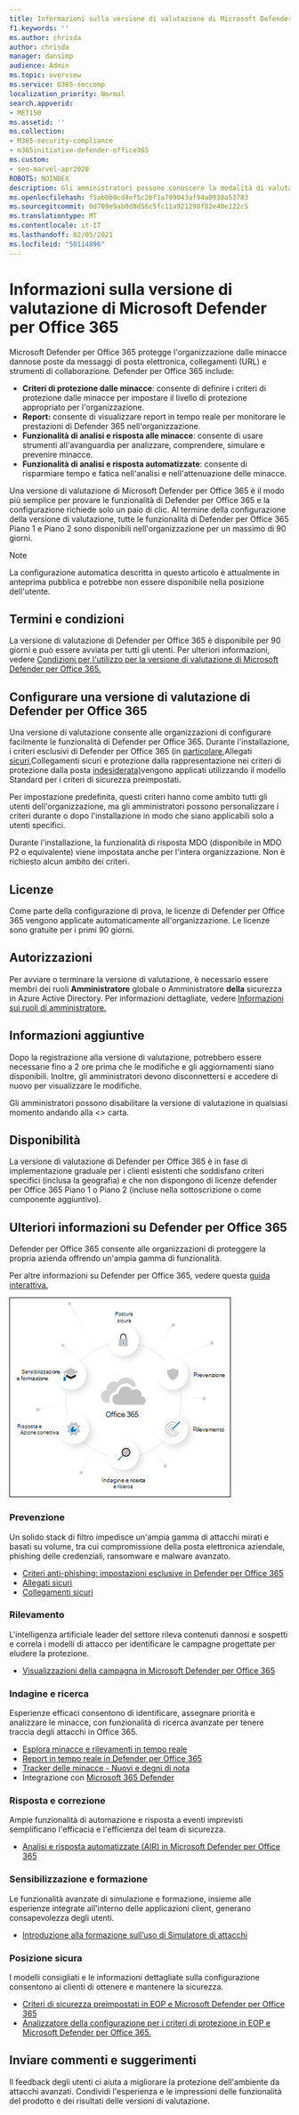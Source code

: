 ```yaml
---
title: Informazioni sulla versione di valutazione di Microsoft Defender per Office 365
f1.keywords: ''
ms.author: chrisda
author: chrisda
manager: dansimp
audience: Admin
ms.topic: overview
ms.service: O365-seccomp
localization_priority: Normal
search.appverid:
- MET150
ms.assetid: ''
ms.collection:
- M365-security-compliance
- m365initiative-defender-office365
ms.custom:
- seo-marvel-apr2020
ROBOTS: NOINDEX
description: Gli amministratori possono conoscere la modalità di valutazione di Microsoft Defender per Office 365
ms.openlocfilehash: f5ab0b0cd4ef5c2bf1a799043af94a0938a53783
ms.sourcegitcommit: 0d709e9ab0d8d56c5fc11a921298f82e40e122c5
ms.translationtype: MT
ms.contentlocale: it-IT
ms.lasthandoff: 02/05/2021
ms.locfileid: "50114896"
---
```

# <a name="about-the-microsoft-defender-for-office-365-trial"></a>Informazioni sulla versione di valutazione di Microsoft Defender per Office 365

Microsoft Defender per Office 365 protegge l'organizzazione dalle minacce dannose poste da messaggi di posta elettronica, collegamenti (URL) e strumenti di collaborazione. Defender per Office 365 include:

- **Criteri di protezione dalle minacce**: consente di definire i criteri di protezione dalle minacce per impostare il livello di protezione appropriato per l'organizzazione.
- **Report:** consente di visualizzare report in tempo reale per monitorare le prestazioni di Defender 365 nell'organizzazione.
- **Funzionalità di analisi e risposta alle minacce**: consente di usare strumenti all'avanguardia per analizzare, comprendere, simulare e prevenire minacce.
- **Funzionalità di analisi e risposta automatizzate**: consente di risparmiare tempo e fatica nell'analisi e nell'attenuazione delle minacce.

Una versione di valutazione di Microsoft Defender per Office 365 è il modo più semplice per provare le funzionalità di Defender per Office 365 e la configurazione richiede solo un paio di clic. Al termine della configurazione della versione di valutazione, tutte le funzionalità di Defender per Office 365 Piano 1 e Piano 2 sono disponibili nell'organizzazione per un massimo di 90 giorni.

> [!NOTE]
> La configurazione automatica descritta in questo articolo è attualmente in anteprima pubblica e potrebbe non essere disponibile nella posizione dell'utente.

## <a name="terms-and-conditions"></a>Termini e condizioni

La versione di valutazione di Defender per Office 365 è disponibile per 90 giorni e può essere avviata per tutti gli utenti. Per ulteriori informazioni, vedere [Condizioni per l'utilizzo per la versione di valutazione di Microsoft Defender per Office 365.](terms-of-use-defender-for-office-365-trial.md)

## <a name="set-up-a-defender-for-office-365-trial"></a>Configurare una versione di valutazione di Defender per Office 365

Una versione di valutazione consente alle organizzazioni di configurare facilmente le funzionalità di Defender per Office 365. Durante l'installazione, i criteri esclusivi di Defender per Office 365 (in [particolare,](atp-safe-attachments.md)Allegati [sicuri,](atp-safe-links.md)Collegamenti sicuri e protezione dalla rappresentazione nei criteri di protezione dalla posta [indesiderata)](set-up-anti-phishing-policies.md#impersonation-settings-in-anti-phishing-policies-in-microsoft-defender-for-office-365)vengono applicati utilizzando il modello Standard per i criteri di sicurezza preimpostati. [](preset-security-policies.md)

Per impostazione predefinita, questi criteri hanno come ambito tutti gli utenti dell'organizzazione, ma gli amministratori possono personalizzare i criteri durante o dopo l'installazione in modo che siano applicabili solo a utenti specifici.

Durante l'installazione, la funzionalità di risposta MDO (disponibile in MDO P2 o equivalente) viene impostata anche per l'intera organizzazione. Non è richiesto alcun ambito dei criteri.

## <a name="licensing"></a>Licenze

Come parte della configurazione di prova, le licenze di Defender per Office 365 vengono applicate automaticamente all'organizzazione. Le licenze sono gratuite per i primi 90 giorni.

## <a name="permissions"></a>Autorizzazioni

Per avviare o terminare la versione di valutazione, è necessario essere membri dei ruoli **Amministratore** globale o Amministratore **della** sicurezza in Azure Active Directory. Per informazioni dettagliate, vedere [Informazioni sui ruoli di amministratore.](https://docs.microsoft.com/microsoft-365/admin/add-users/about-admin-roles)

## <a name="additional-information"></a>Informazioni aggiuntive

Dopo la registrazione alla versione di valutazione, potrebbero essere necessarie fino a 2 ore prima che le modifiche e gli aggiornamenti siano disponibili. Inoltre, gli amministratori devono disconnettersi e accedere di nuovo per visualizzare le modifiche.

Gli amministratori possono disabilitare la versione di valutazione in qualsiasi momento andando alla <> carta.

## <a name="availability"></a>Disponibilità

La versione di valutazione di Defender per Office 365 è in fase di implementazione graduale per i clienti esistenti che soddisfano criteri specifici (inclusa la geografia) e che non dispongono di licenze defender per Office 365 Piano 1 o Piano 2 (incluse nella sottoscrizione o come componente aggiuntivo).

## <a name="learn-more-about-defender-for-office-365"></a>Ulteriori informazioni su Defender per Office 365

Defender per Office 365 consente alle organizzazioni di proteggere la propria azienda offrendo un'ampia gamma di funzionalità.

Per altre informazioni su Defender per Office 365, vedere questa [guida interattiva.](https://techcommunity.microsoft.com/t5/video-hub/protect-your-organization-with-microsoft-365-defender/m-p/1671189)

![Diagramma concettuale di Microsoft Defender per Office 365](../../media/microsoft-defender-for-office-365.png)

### <a name="prevention"></a>Prevenzione

Un solido stack di filtro impedisce un'ampia gamma di attacchi mirati e basati su volume, tra cui compromissione della posta elettronica aziendale, phishing delle credenziali, ransomware e malware avanzato.

- [Criteri anti-phishing: impostazioni esclusive in Defender per Office 365](set-up-anti-phishing-policies.md#exclusive-settings-in-anti-phishing-policies-in-microsoft-defender-for-office-365)
- [Allegati sicuri](atp-safe-attachments.md)
- [Collegamenti sicuri](atp-safe-links.md)

### <a name="detection"></a>Rilevamento

L'intelligenza artificiale leader del settore rileva contenuti dannosi e sospetti e correla i modelli di attacco per identificare le campagne progettate per eludere la protezione.

- [Visualizzazioni della campagna in Microsoft Defender per Office 365](campaigns.md)

### <a name="investigation-and-hunting"></a>Indagine e ricerca

Esperienze efficaci consentono di identificare, assegnare priorità e analizzare le minacce, con funzionalità di ricerca avanzate per tenere traccia degli attacchi in Office 365.

- [Esplora minacce e rilevamenti in tempo reale](threat-explorer.md)
- [Report in tempo reale in Defender per Office 365](view-reports-for-atp.md)
- [Tracker delle minacce - Nuovi e degni di nota](threat-trackers.md)
- Integrazione con [Microsoft 365 Defender](https://docs.microsoft.com/microsoft-365/security/mtp/microsoft-threat-protection)

### <a name="response-and-remediation"></a>Risposta e correzione

Ampie funzionalità di automazione e risposta a eventi imprevisti semplificano l'efficacia e l'efficienza del team di sicurezza.

- [Analisi e risposta automatizzate (AIR) in Microsoft Defender per Office 365](office-365-air.md)

### <a name="awareness-and-training"></a>Sensibilizzazione e formazione

Le funzionalità avanzate di simulazione e formazione, insieme alle esperienze integrate all'interno delle applicazioni client, generano consapevolezza degli utenti.

- [Introduzione alla formazione sull’uso di Simulatore di attacchi](attack-simulation-training-get-started.md)

### <a name="secure-posture"></a>Posizione sicura

I modelli consigliati e le informazioni dettagliate sulla configurazione consentono ai clienti di ottenere e mantenere la sicurezza.

- [Criteri di sicurezza preimpostati in EOP e Microsoft Defender per Office 365](preset-security-policies.md)
- [Analizzatore della configurazione per i criteri di protezione in EOP e Microsoft Defender per Office 365.](configuration-analyzer-for-security-policies.md)

## <a name="give-feedback"></a>Inviare commenti e suggerimenti

Il feedback degli utenti ci aiuta a migliorare la protezione dell'ambiente da attacchi avanzati. Condividi l'esperienza e le impressioni delle funzionalità del prodotto e dei risultati delle versioni di valutazione.

